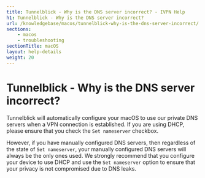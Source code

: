 ```yaml
---
title: Tunnelblick - Why is the DNS server incorrect? - IVPN Help
h1: Tunnelblick - Why is the DNS server incorrect?
url: /knowledgebase/macos/tunnelblick-why-is-the-dns-server-incorrect/
sections:
    - macos
    - troubleshooting
sectionTitle: macOS
layout: help-details
weight: 20
---
```

# Tunnelblick - Why is the DNS server incorrect?

Tunnelblick will automatically configure your macOS to use our private DNS servers when a VPN connection is established. If you are using DHCP, please ensure that you check the `Set nameserver` checkbox.

However, if you have manually configured DNS servers, then regardless of the state of `Set nameserver`, your manually configured DNS servers will always be the only ones used. We strongly recommend that you configure your device to use DHCP and use the `Set nameserver` option to ensure that your privacy is not compromised due to DNS leaks.
